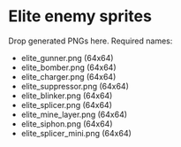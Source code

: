 # Elite enemy sprites

Drop generated PNGs here. Required names:

- elite_gunner.png (64x64)
- elite_bomber.png (64x64)
- elite_charger.png (64x64)
- elite_suppressor.png (64x64)
- elite_blinker.png (64x64)
- elite_splicer.png (64x64)
- elite_mine_layer.png (64x64)
- elite_siphon.png (64x64)
- elite_splicer_mini.png (64x64)
